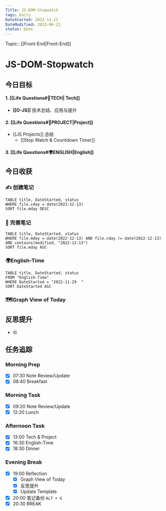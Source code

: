 ```yaml
---
Title: JS-DOM-Stopwatch
tags: Daily
DateStarted: 2022-12-13
DateModified: 2023-06-21
status: Done
---
```

Topic:: [[Front-End|Front-End]]

# JS-DOM-Stopwatch

## 今日目标

#### 1. [[Life Questions#🚀TECH| Tech]]

- **[[O-JS]]** 技术总结、应用与提升

#### 2. [[Life Questions#🚀PROJECT|Project]]

- [[JS Projects]] 总结
  - [[Stop Watch & Countdown Timer]]

#### 3. [[Life Questions#🌍ENGLISH|English]]

## 今日收获

### ✍️ 创建笔记

```dataview
TABLE title, DateStarted, status
WHERE file.cday = date(2022-12-13)
SORT file.mday DESC
```

### 📝 完善笔记

```dataview
TABLE title, DateStarted, status
WHERE file.mday = date(2022-12-13) AND file.cday != date(2022-12-13) AND contains(modified, "2022-12-13")
SORT file.mday ASC
```

### 🌍English-Time

```dataview
TABLE title, DateStarted, status
FROM "English-Time"
WHERE DateStarted = "2022-11-29  "
SORT DateStarted ASC
```

### 🗺️Graph View of Today

## 反思提升

- [x]

## 任务追踪

### Morning Prep

- [x] 07:30 Note Review/Update
- [x] 08:40 Breakfast

### Morning Task

- [x] 09:20 Note Review/Update
- [x] 12:20 Lunch

### Afternoon Task

- [x] 13:00 Tech & Project
- [x] 16:30 English-Time
- [x] 18:30 Dinner

### Evening Break

- [x] 19:00 Reflection
  - [x] Graph View of Today
  - [x] 反思提升
  - [x] Update Template
- [x] 20:00 笔记备份 `ALT + G`
- [x] 20:30 BREAK
